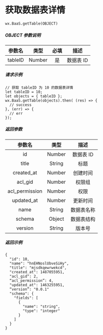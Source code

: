 # 获取数据表详情

`wx.BaaS.getTable(OBJECT)`

##### OBJECT 参数说明

| 参数名 | 类型   | 必填| 描述 |
| :---:  | :----: | :----: | :----: |
| tableID | Number | 是 | 数据表 ID |

##### 请求示例

```
// 获取 tableID 为 10 的数据表详情
let tableID = 10;
let objects = { tableID };
wx.BaaS.getTable(objects).then( (res) => {
  // success
}, (err) => {
  // err
});
```

##### 返回参数

| 参数名 | 类型   | 描述 |
| :---:  | :----: | :----: |
| id | Number | 数据表 ID |
| title | String | 标题 |
| created_at | Number | 创建时间 |
| acl_gid | Number | 权限组 |
| acl_permission | Number | 权限 |
| updated_at | Number | 更新时间 |
| name | String | 数据表名称 |
| schema | Object | 数据表结构 |
| version | String | 版本号 |


##### 返回示例

```
{
  "id": 10,
  "name": "hnEHNoslUbveSiHy",
  "title": "mjsdkqewrwekcd",
  "created_at": 1487055951,
  "acl_gid": 2,
  “acl_permission”: 4,
  "updated_at": 1463255951,
  “version”: "0.0.1"
  "schema": {
    "fields": [
      {
        "name": "string",
        "type": "integer"
      }
    ]
  }
}
```
